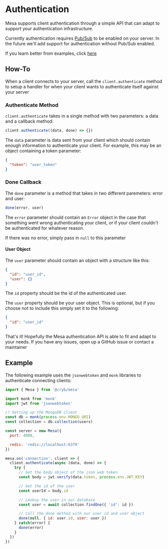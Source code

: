 # Authentication
Mesa supports client authentication through a simple API that can adapt to support your authentication infrastructure.

Currently authentication requires [Pub/Sub](./pubsub.md) to be enabled on your server. In the future we'll add support for authentication without Pub/Sub enabled.

If you learn better from examples, click [here](#example)

## How-To
When a client connects to your server, call the `client.authenticate` method to setup a handler for when your client wants to authenticate itself against your server

### Authenticate Method
`client.authenticate` takes in a single method with two parameters: a data and a callback method:
```js
client.authenticate((data, done) => {})
```

The `data` parameter is data sent from your client which should contain enough information to authenticate your client. For example, this may be an object containing a token parameter:
```json
{
  "token": "user_token"
}
```

### Done Callback
The `done` parameter is a method that takes in two different paremeters: error and user:
```js
done(error, user)
```

The `error` parameter should contain an `Error` object in the case that something went wrong authenticating your client, or if your client couldn't be authenticated for whatever reason.

If there was no error, simply pass in `null` to this parameter

#### User Object
The `user` parameter should contain an object with a structure like this:
```json
{
  "id": "user_id",
  "user": {}
}
```

The `id` property should be the id of the authenticated user.

The `user` property should be your user object. This is optional, but if you choose not to include this simply set it to the following:
```json
{
  "id": "user_id"
}
```

That's it! Hopefully the Mesa authentication API is able to fit and adapt to your needs. If you have any issues, open up a GitHub issue or contact a maintainer

## Example
The following example uses the `jsonwebtoken` and `monk` libraries to authenticate connecting clients:
```js
import { Mesa } from '@cryb/mesa'

import monk from 'monk'
import jwt from 'jsonwebtoken'

// Setting up the MongoDB client
const db = monk(process.env.MONGO_URI)
const collection = db.collection(users)

const server = new Mesa({
  port: 4000,

  redis: 'redis://localhost:6379'
})

mesa.on('connection', client => {
  client.authenticate(async (data, done) => {
    try {
      // Get the body object of the json web token
      const body = jwt.verify(data.token, process.env.JWT_KEY)

      // Get the id of the user
      const userId = body.id

      // Lookup the user in our database
      const user = await collection.findOne({ 'id': id })

      // Call the done method with our user id and user object
      done(null, { id: user.id, user: user })
    } catch(error) {
      done(error)
    }
  })
})
```
